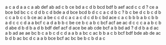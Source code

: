 a
c a
d a
a c
a 
ab
def
ab ad
c
b
ce bd
a c
d b
bcd bdf
b
aef acd
c
c
d
? ce
a
bce
bd bc
c
c
d
d b
c
d
bde
a
d
bce bcd
b d
c
c a
c d
b c
? b
c
be
d c
b
c
d
b c
c
a b
c
c b
ce ac
a
be
c
c d
c a
c
a c
d
c d
b c
bd
ace
c
a
c b
b
b
a b
c b
b
a
d c
c
c
d
a
a
bcf
c
a
d
a b
b
c
be ce
b
c
a b
c
bcf acf
ae ac
d c
c
c
a
a b
c
b
d
abe
d
b
d b
a
d b
bdf def
acf
d
ace
be ab
cde bcf
a
b
bd ad
? d
d
b
a d
ac
a b
ad ae
ae bc
b
c
a b
c d
c
d
a
a b
a
bc
c
ac
b
b a
c b
bcf
bdf bde
ab
de ac
b
d b
ac bc
d
c
a
a b
bce bcf
ac
bc be
b
c
b d
a
c
